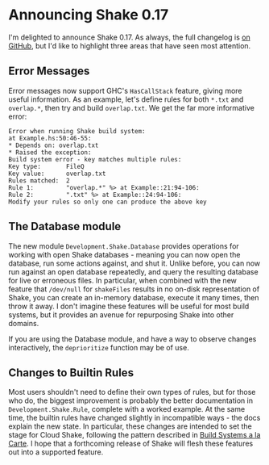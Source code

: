 # Announcing Shake 0.17

I'm delighted to announce Shake 0.17. As always, the full changelog is [on GitHub](https://github.com/ndmitchell/shake/blob/master/CHANGES.txt), but I'd like to highlight three areas that have seen most attention.

## Error Messages

Error messages now support GHC's `HasCallStack` feature, giving more useful information. As an example, let's define rules for both `*.txt` and `overlap.*`, then try and build `overlap.txt`. We get the far more informative error:

    Error when running Shake build system:
    at Example.hs:50:46-55:
    * Depends on: overlap.txt
    * Raised the exception:
    Build system error - key matches multiple rules:
    Key type:       FileQ
    Key value:      overlap.txt
    Rules matched:  2
    Rule 1:         "overlap.*" %> at Example::21:94-106:
    Rule 2:         ".txt" %> at Example::24:94-106:
    Modify your rules so only one can produce the above key

## The Database module

The new module `Development.Shake.Database` provides operations for working with open Shake databases - meaning you can now open the database, run some actions against, and shut it. Unlike before, you can now run against an open database repeatedly, and query the resulting database for live or erroneous files. In particular, when combined with the new feature that `/dev/null` for `shakeFiles` results in no on-disk representation of Shake, you can create an in-memory database, execute it many times, then throw it away. I don't imagine these features will be useful for most build systems, but it provides an avenue for repurposing Shake into other domains.

If you are using the Database module, and have a way to observe changes interactively, the `deprioritize` function may be of use.

## Changes to Builtin Rules

Most users shouldn't need to define their own types of rules, but for those who do, the biggest improvement is probably the better documentation in `Development.Shake.Rule`, complete with a worked example. At the same time, the builtin rules have changed slightly in incompatible ways - the docs explain the new state. In particular, these changes are intended to set the stage for Cloud Shake, following the pattern described in [Build Systems a la Carte](https://github.com/snowleopard/build/releases/download/icfp-final/build-systems.pdf). I hope that a forthcoming release of Shake will flesh these features out into a supported feature.
